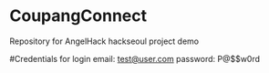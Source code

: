 # CoupangConnect
Repository for AngelHack hackseoul project demo

#Credentials for login
email: test@user.com
password: P@$$w0rd